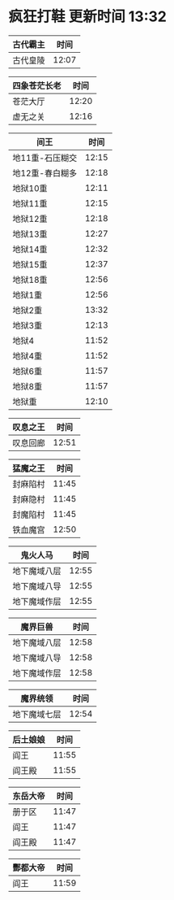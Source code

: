 # 疯狂打鞋 更新时间 13:32

| 古代霸主   | 时间    |
|--------|-------|
| 古代皇陵 | 12:07 |

| 四象苍茫长老   | 时间    |
|--------|-------|
| 苍茫大厅 | 12:20 |
| 虚无之关 | 12:16 |

| 间王   | 时间    |
|--------|-------|
| 地11重-石压糊交 | 12:15 |
| 地12重-春白糊多 | 12:18 |
| 地狱10重 | 12:11 |
| 地狱11重 | 12:15 |
| 地狱12重 | 12:18 |
| 地狱13重 | 12:27 |
| 地狱14重 | 12:32 |
| 地狱15重 | 12:37 |
| 地狱18重 | 12:56 |
| 地狱1重 | 12:56 |
| 地狱2重 | 13:32 |
| 地狱3重 | 12:13 |
| 地狱4 | 11:52 |
| 地狱4重 | 11:52 |
| 地狱6重 | 11:57 |
| 地狱8重 | 11:57 |
| 地狱重 | 12:10 |

| 叹息之王   | 时间    |
|--------|-------|
| 叹息回廊 | 12:51 |

| 猛魔之王   | 时间    |
|--------|-------|
| 封麻陷村 | 11:45 |
| 封麻隐村 | 11:45 |
| 封魔陷村 | 11:45 |
| 铁血魔宫 | 12:50 |

| 鬼火人马   | 时间    |
|--------|-------|
| 地下魔域八层 | 12:55 |
| 地下魔域八导 | 12:55 |
| 地下魔域作层 | 12:55 |

| 魔界巨兽   | 时间    |
|--------|-------|
| 地下魔域八层 | 12:58 |
| 地下魔域八导 | 12:58 |
| 地下魔域作层 | 12:58 |

| 魔界统领   | 时间    |
|--------|-------|
| 地下魔域七层 | 12:54 |

| 后土娘娘   | 时间    |
|--------|-------|
| 阎王 | 11:55 |
| 阎王殿 | 11:55 |

| 东岳大帝   | 时间    |
|--------|-------|
| 册于区 | 11:47 |
| 阎王 | 11:47 |
| 阎王殿 | 11:47 |

| 酆都大帝   | 时间    |
|--------|-------|
| 阎王 | 11:59 |